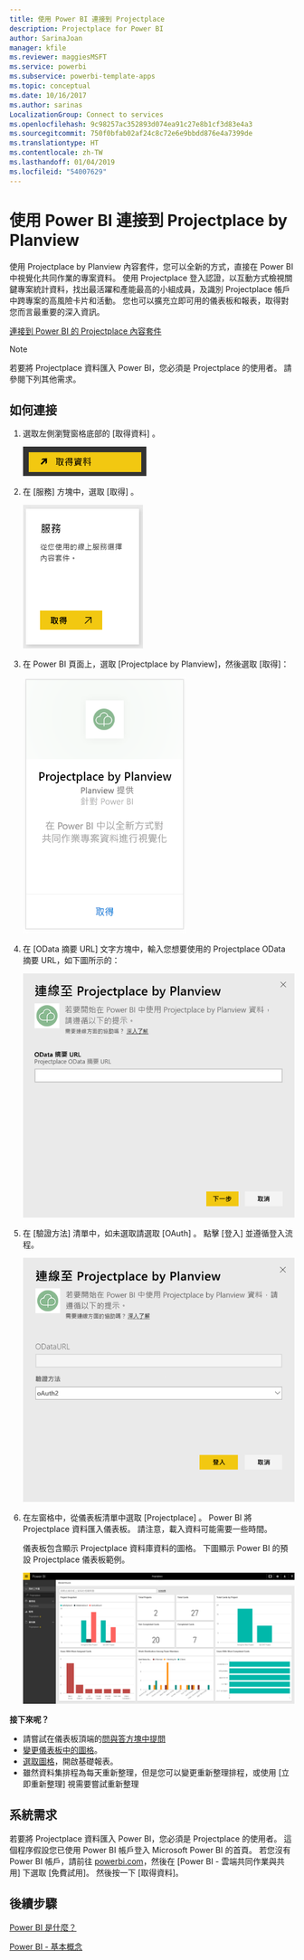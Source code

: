 ```yaml
---
title: 使用 Power BI 連接到 Projectplace
description: Projectplace for Power BI
author: SarinaJoan
manager: kfile
ms.reviewer: maggiesMSFT
ms.service: powerbi
ms.subservice: powerbi-template-apps
ms.topic: conceptual
ms.date: 10/16/2017
ms.author: sarinas
LocalizationGroup: Connect to services
ms.openlocfilehash: 9c98257ac352893d074ea91c27e8b1cf3d83e4a3
ms.sourcegitcommit: 750f0bfab02af24c8c72e6e9bbdd876e4a7399de
ms.translationtype: HT
ms.contentlocale: zh-TW
ms.lasthandoff: 01/04/2019
ms.locfileid: "54007629"
---
```

# <a name="connect-to-projectplace-by-planview-with-power-bi"></a>使用 Power BI 連接到 Projectplace by Planview
使用 Projectplace by Planview 內容套件，您可以全新的方式，直接在 Power BI 中視覺化共同作業的專案資料。 使用 Projectplace 登入認證，以互動方式檢視關鍵專案統計資料，找出最活躍和產能最高的小組成員，及識別 Projectplace 帳戶中跨專案的高風險卡片和活動。 您也可以擴充立即可用的儀表板和報表，取得對您而言最重要的深入資訊。

[連接到 Power BI 的 Projectplace 內容套件](https://app.powerbi.com/getdata/services/projectplace)

>[!NOTE]
>若要將 Projectplace 資料匯入 Power BI，您必須是 Projectplace 的使用者。 請參閱下列其他需求。

## <a name="how-to-connect"></a>如何連接
1. 選取左側瀏覽窗格底部的 [取得資料]  。
   
    ![](media/service-connect-to-projectplace/get.png)
2. 在 [服務]  方塊中，選取 [取得] 。
   
    ![](media/service-connect-to-projectplace/services.png)
3. 在 Power BI 頁面上，選取 [Projectplace by Planview]，然後選取 [取得]：  
   
    ![](media/service-connect-to-projectplace/projectplace.png)
4. 在 [OData 摘要 URL] 文字方塊中，輸入您想要使用的 Projectplace OData 摘要 URL，如下圖所示的：
   
    ![](media/service-connect-to-projectplace/params.png)
5. 在 [驗證方法] 清單中，如未選取請選取 [OAuth]  。 點擊 [登入]  並遵循登入流程。  
   
   ![](media/service-connect-to-projectplace/creds.png)
6. 在左窗格中，從儀表板清單中選取 [Projectplace]  。 Power BI 將 Projectplace 資料匯入儀表板。 請注意，載入資料可能需要一些時間。  
   
    儀表板包含顯示 Projectplace 資料庫資料的圖格。 下圖顯示 Power BI 的預設 Projectplace 儀表板範例。
   
    ![](media/service-connect-to-projectplace/dashboard.png)

**接下來呢？**

* 請嘗試在儀表板頂端的[問與答方塊中提問](consumer/end-user-q-and-a.md)
* [變更儀表板中的圖格](service-dashboard-edit-tile.md)。
* [選取圖格](consumer/end-user-tiles.md)，開啟基礎報表。
* 雖然資料集排程為每天重新整理，但是您可以變更重新整理排程，或使用 [立即重新整理] 視需要嘗試重新整理

## <a name="system-requirements"></a>系統需求
若要將 Projectplace 資料匯入 Power BI，您必須是 Projectplace 的使用者。 這個程序假設您已使用 Power BI 帳戶登入 Microsoft Power BI 的首頁。 若您沒有 Power BI 帳戶，請前往 [powerbi.com](https://powerbi.microsoft.com/get-started/)，然後在 [Power BI - 雲端共同作業與共用] 下選取 [免費試用]。 然後按一下 [取得資料]。

## <a name="next-steps"></a>後續步驟
[Power BI 是什麼？](power-bi-overview.md)

[Power BI - 基本概念](consumer/end-user-basic-concepts.md)

